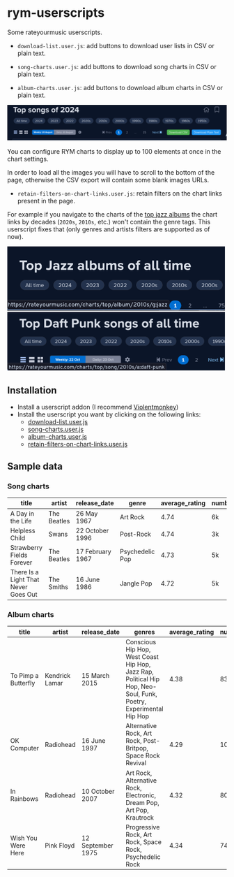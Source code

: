 # rym-userscripts

Some rateyourmusic userscripts.

- `download-list.user.js`: add buttons to download user lists in CSV or plain text.

- `song-charts.user.js`: add buttons to download song charts in CSV or plain text.

- `album-charts.user.js`: add buttons to download album charts in CSV or plain text.

![preview](docs/userscript_buttons.png)

You can configure RYM charts to display up to 100 elements at once in the chart settings.

In order to load all the images you will have to scroll to the bottom of the page, otherwise the CSV export will contain some blank images URLs.

- `retain-filters-on-chart-links.user.js`: retain filters on the chart links present in the page.

For example if you navigate to the charts of the [top jazz albums](https://rateyourmusic.com/charts/top/album/all-time/g:jazz/) the chart links by decades (`2020s`, `2010s`, etc.) won't contain the genre tags. This userscript fixes that (only genres and artists filters are supported as of now).

<a href="docs/userscript_genre_filter_retained.png"><img src="docs/userscript_genre_filter_retained.png" width="500"/></a>
<a href="docs/userscript_artist_filter_retained.png"><img src="docs/userscript_artist_filter_retained.png" width="500"/></a>

## Installation

- Install a userscript addon (I recommend [Violentmonkey](https://violentmonkey.github.io/))
- Install the userscript you want by clicking on the following links:
  - [download-list.user.js](https://github.com/dbeley/rym-userscripts/raw/main/download-list.user.js)
  - [song-charts.user.js](https://github.com/dbeley/rym-userscripts/raw/main/song-charts.user.js)
  - [album-charts.user.js](https://github.com/dbeley/rym-userscripts/raw/main/album-charts.user.js)
  - [retain-filters-on-chart-links.user.js](https://github.com/dbeley/rym-userscripts/raw/main/retain-filters-on-chart-links.user.js)

## Sample data

### Song charts

| title | artist | release_date | genre | average_rating | number_of_ratings | image_url |
| --- | --- | --- | --- | --- | --- | --- |
| A Day in the Life | The Beatles |	26 May 1967 | Art Rock | 4.74 |	6k | https://e.snmc.io/i/300/s/17e154620068ef6923a4fc7abbdfc3e8/10941490/The%20Beatles%20-%20Sgt_%20Pepper's%20Lonely%20Hearts%20Club%20Band%2C%20Cover%20art.jpeg |
| Helpless Child | Swans | 22 October 1996 | Post-Rock | 4.74 | 3k | https://e.snmc.io/i/300/s/742b19a60e882643737cdde408788ceb/1868623/Swans%20-%20Soundtracks%20for%20the%20Blind%2C%20Cover%20art.jpeg |
| Strawberry Fields Forever | The Beatles | 17 February 1967 | Psychedelic Pop | 4.73 | 5k | https://e.snmc.io/i/300/s/22b07b0f5428621d5952e23e7800022d/5770162/The%20Beatles%20-%20Magical%20Mystery%20Tour%2C%20Cover%20art.jpeg |
| There Is a Light That Never Goes Out | The Smiths | 16 June 1986 | Jangle Pop | 4.72 | 5k | https://e.snmc.io/i/300/s/21bcf64f8478a3bb189c5ebb8f326068/12056415/The%20Smiths%20-%20The%20Queen%20Is%20Dead%2C%20Cover%20art.png |

### Album charts

| title | artist | release_date | genres | average_rating | number_of_votes | number_of_reviews | image_url |
| --- | --- | --- | --- | --- | --- | --- | --- |
| To Pimp a Butterfly | Kendrick Lamar | 15 March 2015 | Conscious Hip Hop, West Coast Hip Hop, Jazz Rap, Political Hip Hop, Neo-Soul, Funk, Poetry, Experimental Hip Hop | 4.38 | 83k | 769 | https://e.snmc.io/i/300/s/24619d37493bde1cc35d160e31d170ae/8121875/Kendrick%20Lamar%20-%20To%20Pimp%20a%20Butterfly%2C%20Cover%20art.jpeg |
| OK Computer | Radiohead | 16 June 1997 | Alternative Rock, Art Rock, Post-Britpop, Space Rock Revival | 4.29 | 107k | 2k | https://e.snmc.io/i/300/s/4b89c6190a18ed4c06d8068c556a5f9e/11993756/Radiohead%20-%20OK%20Computer%2C%20Cover%20art.jpeg |
| In Rainbows | Radiohead | 10 October 2007 | Art Rock, Alternative Rock, Electronic, Dream Pop, Art Pop, Krautrock | 4.32 | 80k | 949 | https://e.snmc.io/i/300/s/9b1e5b9f0d61d7177b42c31fb881fdc7/5914164/Radiohead%20-%20In%20Rainbows%2C%20Cover%20art.jpeg |
| Wish You Were Here | Pink Floyd | 12 September 1975 | Progressive Rock, Art Rock, Space Rock, Psychedelic Rock | 4.34 | 74k | 1k | https://e.snmc.io/i/300/s/be389a69a7e6c54e4643f81fa57f3478/4184635/Pink%20Floyd%20-%20Wish%20You%20Were%20Here%2C%20Cover%20art.png |
